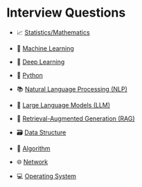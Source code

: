 # Interview Questions

- 📈 [Statistics/Mathematics](statistics.md)
- 🤖 [Machine Learning](ml.md)
- 🧠 [Deep Learning](dl.md)
- 🐍 [Python](python.md)

- 📚 [Natural Language Processing (NLP)](nlp.md)
- 🧠 [Large Language Models (LLM)](llm.md)
- 📄 [Retrieval-Augmented Generation (RAG)](rag.md)

- 🗃️ [Data Structure](ds.md)
- 🔻 [Algorithm](algorithm.md)

- 🌐 [Network](network.md)
- 💻 [Operating System](os.md)
